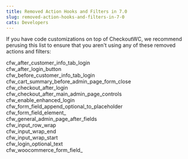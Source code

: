 ```yaml
---
title: Removed Action Hooks and Filters in 7.0
slug: removed-action-hooks-and-filters-in-7-0
cats: Developers
---
```


<p>If you have code customizations on top of CheckoutWC, we recommend perusing this list to ensure that you aren't using any of these removed actions and filters:</p>
<p>cfw_after_customer_info_tab_login<br />
cfw_after_login_button<br />
cfw_before_customer_info_tab_login<br />
cfw_cart_summary_before_admin_page_form_close<br />
cfw_checkout_after_login<br />
cfw_checkout_after_main_admin_page_controls<br />
cfw_enable_enhanced_login<br />
cfw_form_field_append_optional_to_placeholder<br />
cfw_form_field_element_<br />
cfw_general_admin_page_after_fields<br />
cfw_input_row_wrap<br />
cfw_input_wrap_end<br />
cfw_input_wrap_start<br />
cfw_login_optional_text<br />
cfw_woocommerce_form_field_</p>
